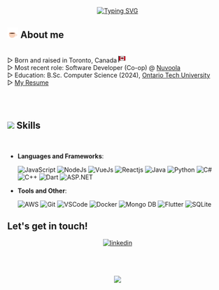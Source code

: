 
<!--
**AmmarHatiya/AmmarHatiya** is a ✨ _special_ ✨ repository because its `README.md` (this file) appears on your GitHub profile.

Here are some ideas to get you started:
https://img.shields.io/badge/-TEXT%20-COLOUR?style=for-the-badge
-->

<p align="center">
  <a href="https://github.com/DenverCoder1/readme-typing-svg">
    <img src="https://readme-typing-svg.demolab.com?font=Fira+Code&duration=1800&pause=500&color=00FF00FF&center=true&vCenter=true&multiline=true&repeat=false&width=605&height=85&lines=Hi%2C+I'm+Ammar+%F0%9F%91%8B;Welcome+to+my+GitHub+Portfolio" alt="Typing SVG">
  </a>
</p>

## <img src = "https://github.com/AmmarHatiya/AmmarHatiya/blob/main/assets/about_me.gif" width = 25px> **About me**

<br>
▷ Born and raised in Toronto, Canada <picture><img src = "https://github.com/AmmarHatiya/AmmarHatiya/blob/main/assets/canada.png" width = 16px></picture>
<br>
▷ Most recent role: Software Developer (Co-op) @ <a href="https://www.linkedin.com/company/nuvoola" target="_top">Nuvoola</a>
<br>
▷ Education: B.Sc. Computer Science (2024), <a href="https://www.linkedin.com/school/ontariotech" target="_top">Ontario Tech University</a>
<br>
▷ <a href="https://github.com/AmmarHatiya/AmmarHatiya/blob/main/docs/Resume_Ammar_Hatiya.pdf">My Resume</a>


<br><br>


## <img src="https://media2.giphy.com/media/QssGEmpkyEOhBCb7e1/giphy.gif?cid=ecf05e47a0n3gi1bfqntqmob8g9aid1oyj2wr3ds3mg700bl&rid=giphy.gif" width ="25"><b> Skills</b>
<br>

<p align="center">

- **Languages and Frameworks**:

    ![JavaScript](https://img.shields.io/badge/-JavaScript%20-f0db4f?style=for-the-badge)
    ![NodeJs](https://img.shields.io/badge/-Node.Js%20-3C873A?style=for-the-badge)
    ![VueJs](https://img.shields.io/badge/-Vue.Js%20-42b883?style=for-the-badge)
    ![Reactjs](https://img.shields.io/badge/-React.JS%20-61dbfb?style=for-the-badge)
    ![Java](https://img.shields.io/badge/-Java%20-f89820?style=for-the-badge)
    ![Python](https://img.shields.io/badge/-Python%20-306998?style=for-the-badge)
    ![C#](https://img.shields.io/badge/-C%23%20-6A1577?style=for-the-badge)
    ![C++](https://img.shields.io/badge/-C++%20-044F88?style=for-the-badge)
    ![Dart](https://img.shields.io/badge/-Dart-0553B1?style=for-the-badge)
    ![ASP.NET](https://img.shields.io/badge/-ASP.NET%20-512BD4?style=for-the-badge)


<!--     https://img.shields.io/badge/-TEXT%20-COLOUR?style=for-the-badge
       ![TEXT](https://img.shields.io/badge/-TEXT%20-COLOUR?style=for-the-badge) 
     <img src="https://img.shields.io/badge/TEXT T-%2300acee.svg?color=3FA037&style=for-the-badge" alt=MongoDB style="margin-bottom: 5px;"/>
   #512BD4
-->
- **Tools and Other**:
  
    ![AWS](https://img.shields.io/badge/-AWS%20-F1502F?style=for-the-badge)
    ![Git](https://img.shields.io/badge/-Git%20-333333?style=for-the-badge)
    ![VSCode](https://img.shields.io/badge/-VS%20Code%20-0078d7?style=for-the-badge)
    ![Docker](https://img.shields.io/badge/-Docker%20-049cec?style=for-the-badge)
    ![Mongo DB](https://img.shields.io/badge/-Mongo%20DB%20-3FA037?style=for-the-badge)
    ![Flutter](https://img.shields.io/badge/-Flutter-027DFD?style=for-the-badge)
    ![SQLite](https://img.shields.io/badge/-SQLite%20-000863?style=for-the-badge)

## <b> Let's get in touch!</b>
<div align='center'>
<a href="https://www.linkedin.com/in/ammar-hatiya/" target="_blank">
<img src="https://img.shields.io/badge/ammar%20hatiya-%2300acee.svg?color=405DE6&style=for-the-badge&logo=Linkedin&logoColor=white" alt=linkedin style="margin-bottom: 5px;"/>
</a>

<br><br>

<a href="https://github.com/DenverCoder1/readme-typing-svg"><img src="https://readme-typing-svg.demolab.com?font=Cairo&duration=3000&pause=2000&color=F7F7F7&center=true&vCenter=true&multiline=true&width=435&height=50&lines=+%D9%B1%D9%84%D8%B3%D9%8E%D9%91%D9%84%D9%8E%D8%A7%D9%85%D9%8F+%D8%B9%D9%8E%D9%84%D9%8E%D9%8A%D9%92%D9%83%D9%8F%D9%85%D9%92+(Peace+Be+Upon+You)"></a>
<br>

